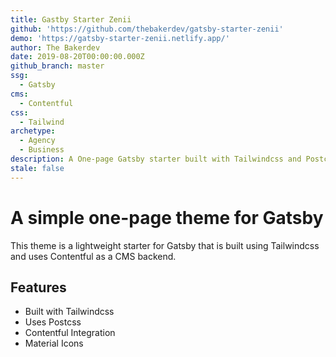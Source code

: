 ```yaml
---
title: Gastby Starter Zenii
github: 'https://github.com/thebakerdev/gatsby-starter-zenii'
demo: 'https://gatsby-starter-zenii.netlify.app/'
author: The Bakerdev
date: 2019-08-20T00:00:00.000Z
github_branch: master
ssg:
  - Gatsby
cms:
  - Contentful
css:
  - Tailwind
archetype:
  - Agency
  - Business
description: A One-page Gatsby starter built with Tailwindcss and Postcss.
stale: false
---
```


# A simple one-page theme for Gatsby

This theme is a lightweight starter for Gatsby that is built using Tailwindcss and uses Contentful as a CMS backend.

## Features

* Built with Tailwindcss
* Uses Postcss
* Contentful Integration 
* Material Icons
